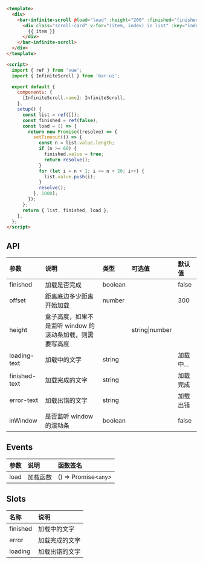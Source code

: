 ```html
<template>
  <div>
    <bar-infinite-scroll @load="load" :height="200" :finished="finished">
      <div class="scroll-card" v-for="(item, index) in list" :key="index">
        {{ item }}
      </div>
    </bar-infinite-scroll>
  </div>
</template>

<script>
  import { ref } from 'vue';
  import { InfiniteScroll } from 'bar-ui';

  export default {
    components: {
      [InfiniteScroll.name]: InfiniteScroll,
    },
    setup() {
      const list = ref([]);
      const finished = ref(false);
      const load = () => {
        return new Promise((resolve) => {
          setTimeout(() => {
            const n = list.value.length;
            if (n >= 60) {
              finished.value = true;
              return resolve();
            }
            for (let i = n + 1; i <= n + 20; i++) {
              list.value.push(i);
            }
            resolve();
          }, 1000);
        });
      };
      return { list, finished, load };
    },
  };
</script>
```

## API

| 参数          | 说明                                                     | 类型    | 可选值         | 默认值    |
| :------------ | :------------------------------------------------------- | :------ | :------------- | :-------- |
| finished      | 加载是否完成                                             | boolean |                | false     |
| offset        | 距离底边多少距离开始加载                                 | number  |                | 300       |
| height        | 盒子高度，如果不是监听 window 的滚动条加载，则需要写高度 |         | string\|number |           |
| loading-text  | 加载中的文字                                             | string  |                | 加载中... |
| finished-text | 加载完成的文字                                           | string  |                | 加载完成  |
| error-text    | 加载出错的文字                                           | string  |                | 加载出错  |
| inWindow      | 是否监听 window 的滚动条                                 | boolean |                | false     |

## Events

| 参数 | 说明     | 函数签名           |
| :--- | :------- | :----------------- |
| load | 加载函数 | () => Promise<`any`> |

## Slots

| 名称     | 说明           |
| :------- | :------------- |
| finished | 加载中的文字   |
| error    | 加载完成的文字 |
| loading  | 加载出错的文字 |
